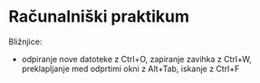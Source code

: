 # Računalniški praktikum
Bližnjice:
- odpiranje nove datoteke z Ctrl+O, zapiranje zavihka z Ctrl+W, preklapljanje med odprtimi okni z Alt+Tab, iskanje z Ctrl+F

